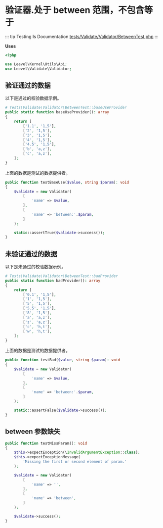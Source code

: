# 验证器.处于 between 范围，不包含等于

::: tip Testing Is Documentation
[tests/Validate/Validator/BetweenTest.php](https://github.com/hunzhiwange/framework/blob/master/tests/Validate/Validator/BetweenTest.php)
:::

**Uses**

``` php
<?php

use Leevel\Kernel\Utils\Api;
use Leevel\Validate\Validator;
```

## 验证通过的数据

以下是通过的校验数据示例。

``` php
# Tests\Validate\Validator\BetweenTest::baseUseProvider
public static function baseUseProvider(): array
{
    return [
        ['1.1', '1,5'],
        ['2', '1,5'],
        ['3', '1,5'],
        ['4', '1,5'],
        ['4.5', '1,5'],
        ['b', 'a,z'],
        ['c', 'a,z'],
    ];
}
```

上面的数据是测试的数据提供者。

``` php
public function testBaseUse($value, string $param): void
{
    $validate = new Validator(
        [
            'name' => $value,
        ],
        [
            'name' => 'between:'.$param,
        ]
    );

    static::assertTrue($validate->success());
}
```

## 未验证通过的数据

以下是未通过的校验数据示例。

``` php
# Tests\Validate\Validator\BetweenTest::badProvider
public static function badProvider(): array
{
    return [
        ['0.1', '1,5'],
        ['1', '1,5'],
        ['5', '1,5'],
        ['5.5', '1,5'],
        ['8', '1,5'],
        ['a', 'a,z'],
        ['z', 'a,z'],
        ['c', 'h,t'],
        ['w', 'h,t'],
    ];
}
```

上面的数据是测试的数据提供者。

``` php
public function testBad($value, string $param): void
{
    $validate = new Validator(
        [
            'name' => $value,
        ],
        [
            'name' => 'between:'.$param,
        ]
    );

    static::assertFalse($validate->success());
}
```

## between 参数缺失

``` php
public function testMissParam(): void
{
    $this->expectException(\InvalidArgumentException::class);
    $this->expectExceptionMessage(
        'Missing the first or second element of param.'
    );

    $validate = new Validator(
        [
            'name' => '',
        ],
        [
            'name' => 'between',
        ]
    );

    $validate->success();
}
```